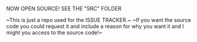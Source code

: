 NOW OPEN SOURCE! SEE THE "SRC" FOLDER

~This is just a repo used for the ISSUE TRACKER.~
~If you want the source code you could request it and include a reason for why you want it and I might you access to the source code!~
